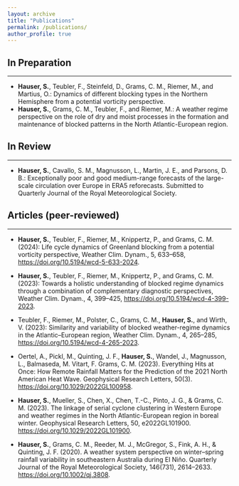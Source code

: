 ```yaml
---
layout: archive
title: "Publications"
permalink: /publications/
author_profile: true
---
```


## In Preparation
---
* **Hauser, S.**, Teubler, F., Steinfeld, D., Grams, C. M., Riemer, M., and Martius, O.: Dynamics of different blocking types in the Northern Hemisphere from a potential vorticity perspective.
* **Hauser, S.**, Grams, C. M., Teubler, F., and Riemer, M.: A weather regime perspective on the role of dry and moist processes in the formation and maintenance of blocked patterns in the North Atlantic-European region.



## In Review
---
* **Hauser, S.**, Cavallo, S. M., Magnusson, L., Martin, J. E., and Parsons, D. B.: Exceptionally poor and good medium-range forecasts of the large-scale circulation over Europe in ERA5 reforecasts. Submitted to Quarterly Journal of the Royal Meteorological Society. 


## Articles (peer-reviewed)
---
* **Hauser, S.**, Teubler, F., Riemer, M., Knippertz, P., and Grams, C. M. (2024): Life cycle dynamics of Greenland blocking from a potential vorticity perspective, Weather Clim. Dynam., 5, 633–658, https://doi.org/10.5194/wcd-5-633-2024.
  
* **Hauser, S.**, Teubler, F., Riemer, M., Knippertz, P., and Grams, C. M. (2023): Towards a holistic understanding of blocked regime dynamics through a combination of complementary diagnostic perspectives, Weather Clim. Dynam., 4, 399–425, https://doi.org/10.5194/wcd-4-399-2023.

* Teubler, F., Riemer, M., Polster, C., Grams, C. M., **Hauser, S.**, and Wirth, V. (2023): Similarity and variability of blocked weather-regime dynamics in the Atlantic–European region, Weather Clim. Dynam., 4, 265–285, https://doi.org/10.5194/wcd-4-265-2023.

* Oertel, A., Pickl, M., Quinting, J. F., **Hauser, S.**, Wandel, J., Magnusson, L., Balmaseda, M. Vitart, F. Grams, C. M. (2023). Everything Hits at Once: How Remote Rainfall Matters for the Prediction of the 2021 North American Heat Wave. Geophysical Research Letters, 50(3). https://doi.org/10.1029/2022GL100958.

* **Hauser, S.**, Mueller, S., Chen, X., Chen, T.-C., Pinto, J. G., & Grams, C. M. (2023). The linkage of serial cyclone clustering in Western Europe and weather regimes in the North Atlantic-European region in boreal winter. Geophysical Research Letters, 50, e2022GL101900. https://doi.org/10.1029/2022GL101900.

* **Hauser, S.**, Grams, C. M., Reeder, M. J., McGregor, S., Fink, A. H., & Quinting, J. F. (2020). A weather system perspective on winter–spring rainfall variability in southeastern Australia during El Niño. Quarterly Journal of the Royal Meteorological Society, 146(731), 2614–2633. https://doi.org/10.1002/qj.3808.


